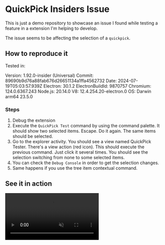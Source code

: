# QuickPick Insiders Issue

This is just a demo repository to showcase an issue I found while testing a feature in a extension I'm helping to develop.

The issue seems to be affecting the selection of a `quickpick`.

## How to reproduce it

Tested in:

Version: 1.92.0-insider (Universal)
Commit: 89690b9d76a88fab676d26651134a1ffa4562732
Date: 2024-07-19T05:03:57.939Z
Electron: 30.1.2
ElectronBuildId: 9870757
Chromium: 124.0.6367.243
Node.js: 20.14.0
V8: 12.4.254.20-electron.0
OS: Darwin arm64 23.5.0

### Steps

1. Debug the extension
1. Execute the `QuickPick Test` command by using the command palette. It should show two selected items. Escape. Do it again. The same items should be selected.
1. Go to the explorer activity. You should see a view named QuickPick Tester. There's a view action (red icon). This should execute the previous command. Just click it several times. You should see the selection switching from none to some selected items.
1. You can check the `Debug Console` in order to get the selection changes.
1. Same happens if you use the tree item contextual command.

## See it in action

<video src="https://github.com/robertohuertasm/quickpick-insiders-issue/raw/master/qp_issue.mp4" controls muted loop autoplay title="QuickPick issue"></video>
